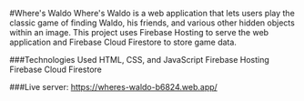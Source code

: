 #Where's Waldo
Where's Waldo is a web application that lets users play the classic game of finding Waldo, his friends, and various other hidden objects within an image. This project uses Firebase Hosting to serve the web application and Firebase Cloud Firestore to store game data.

###Technologies Used
HTML, CSS, and JavaScript
Firebase Hosting
Firebase Cloud Firestore

###Live server:
https://wheres-waldo-b6824.web.app/
